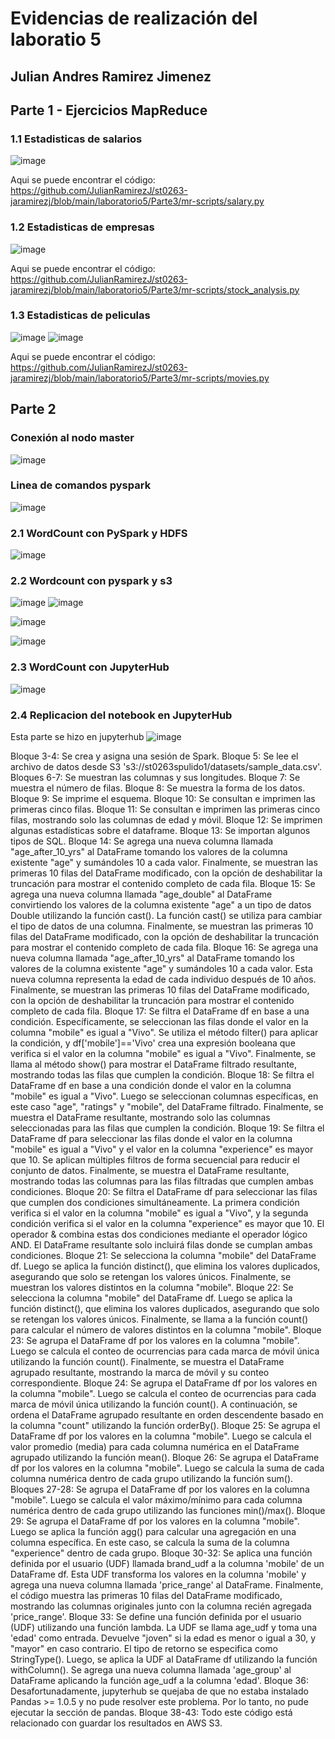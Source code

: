 # Evidencias de realización del laboratio 5 
## Julian Andres Ramirez Jimenez

## Parte 1 - Ejercicios MapReduce

### 1.1 Estadisticas de salarios
![image](https://github.com/JulianRamirezJ/st0263-jaramirezj/assets/57159295/75b0f232-060f-4ad4-b68d-a858835110be)

Aqui se puede encontrar el código: https://github.com/JulianRamirezJ/st0263-jaramirezj/blob/main/laboratorio5/Parte3/mr-scripts/salary.py

### 1.2 Estadisticas de empresas

![image](https://github.com/JulianRamirezJ/st0263-jaramirezj/assets/57159295/15dcfb1c-1053-49df-afb4-d3a3678c39d7)

Aqui se puede encontrar el código: https://github.com/JulianRamirezJ/st0263-jaramirezj/blob/main/laboratorio5/Parte3/mr-scripts/stock_analysis.py

### 1.3 Estadisticas de peliculas
![image](https://github.com/JulianRamirezJ/st0263-jaramirezj/assets/57159295/ee14947f-48f4-49eb-931d-aa74defbe397)
![image](https://github.com/JulianRamirezJ/st0263-jaramirezj/assets/57159295/d0addf95-ae2b-43f3-8d98-b70195238804)


Aqui se puede encontrar el código: https://github.com/JulianRamirezJ/st0263-jaramirezj/blob/main/laboratorio5/Parte3/mr-scripts/movies.py


## Parte 2

### Conexión al nodo master
![image](https://github.com/JulianRamirezJ/st0263-jaramirezj/assets/57159295/bcf06386-0241-46aa-972f-7902a9209de8)
### Linea de comandos pyspark
![image](https://github.com/JulianRamirezJ/st0263-jaramirezj/assets/57159295/7b7c7f53-f8b2-415e-b836-04ae04f17531)


### 2.1 WordCount con PySpark y HDFS
![image](https://github.com/JulianRamirezJ/st0263-jaramirezj/assets/57159295/efb1b3e4-8158-4f0b-8ff8-e47c9a379283)


### 2.2 Wordcount con pyspark y s3
![image](https://github.com/JulianRamirezJ/st0263-jaramirezj/assets/57159295/605e50d8-17de-4be7-b064-2cc8973846ab)
![image](https://github.com/JulianRamirezJ/st0263-jaramirezj/assets/57159295/8d76a8a3-37e4-4aba-83ac-2d4753eab69d)

![image](https://github.com/JulianRamirezJ/st0263-jaramirezj/assets/57159295/5c513d9c-2fc9-4104-9484-d39ce0f3574f)

![image](https://github.com/JulianRamirezJ/st0263-jaramirezj/assets/57159295/a0bb9258-1c03-4d79-a319-c7c8fbeea497)

### 2.3 WordCount con JupyterHub
![image](https://github.com/JulianRamirezJ/st0263-jaramirezj/assets/57159295/739a4ddc-2af7-4f2d-a1d4-356c53df54ce)


### 2.4 Replicacion del notebook en JupyterHub
Esta parte se hizo en jupyterhub
![image](https://github.com/JulianRamirezJ/st0263-jaramirezj/assets/57159295/c85f0ec5-9250-4155-9c8c-840c9f4f029a)

Bloque 3-4: Se crea y asigna una sesión de Spark.
Bloque 5: Se lee el archivo de datos desde S3 's3://st0263spulido1/datasets/sample_data.csv'.
Bloques 6-7: Se muestran las columnas y sus longitudes.
Bloque 7: Se muestra el número de filas.
Bloque 8: Se muestra la forma de los datos.
Bloque 9: Se imprime el esquema.
Bloque 10: Se consultan e imprimen las primeras cinco filas.
Bloque 11: Se consultan e imprimen las primeras cinco filas, mostrando solo las columnas de edad y móvil.
Bloque 12: Se imprimen algunas estadísticas sobre el dataframe.
Bloque 13: Se importan algunos tipos de SQL.
Bloque 14: Se agrega una nueva columna llamada "age_after_10_yrs" al DataFrame tomando los valores de la columna existente "age" y sumándoles 10 a cada valor. Finalmente, se muestran las primeras 10 filas del DataFrame modificado, con la opción de deshabilitar la truncación para mostrar el contenido completo de cada fila.
Bloque 15: Se agrega una nueva columna llamada "age_double" al DataFrame convirtiendo los valores de la columna existente "age" a un tipo de datos Double utilizando la función cast(). La función cast() se utiliza para cambiar el tipo de datos de una columna. Finalmente, se muestran las primeras 10 filas del DataFrame modificado, con la opción de deshabilitar la truncación para mostrar el contenido completo de cada fila.
Bloque 16: Se agrega una nueva columna llamada "age_after_10_yrs" al DataFrame tomando los valores de la columna existente "age" y sumándoles 10 a cada valor. Esta nueva columna representa la edad de cada individuo después de 10 años. Finalmente, se muestran las primeras 10 filas del DataFrame modificado, con la opción de deshabilitar la truncación para mostrar el contenido completo de cada fila.
Bloque 17: Se filtra el DataFrame df en base a una condición. Específicamente, se seleccionan las filas donde el valor en la columna "mobile" es igual a "Vivo". Se utiliza el método filter() para aplicar la condición, y df['mobile']=='Vivo' crea una expresión booleana que verifica si el valor en la columna "mobile" es igual a "Vivo". Finalmente, se llama al método show() para mostrar el DataFrame filtrado resultante, mostrando todas las filas que cumplen la condición.
Bloque 18: Se filtra el DataFrame df en base a una condición donde el valor en la columna "mobile" es igual a "Vivo". Luego se seleccionan columnas específicas, en este caso "age", "ratings" y "mobile", del DataFrame filtrado. Finalmente, se muestra el DataFrame resultante, mostrando solo las columnas seleccionadas para las filas que cumplen la condición.
Bloque 19: Se filtra el DataFrame df para seleccionar las filas donde el valor en la columna "mobile" es igual a "Vivo" y el valor en la columna "experience" es mayor que 10. Se aplican múltiples filtros de forma secuencial para reducir el conjunto de datos. Finalmente, se muestra el DataFrame resultante, mostrando todas las columnas para las filas
filtradas que cumplen ambas condiciones.
Bloque 20: Se filtra el DataFrame df para seleccionar las filas que cumplen dos condiciones simultáneamente. La primera condición verifica si el valor en la columna "mobile" es igual a "Vivo", y la segunda condición verifica si el valor en la columna "experience" es mayor que 10. El operador & combina estas dos condiciones mediante el operador lógico AND. El DataFrame resultante solo incluirá filas donde se cumplan ambas condiciones.
Bloque 21: Se selecciona la columna "mobile" del DataFrame df. Luego se aplica la función distinct(), que elimina los valores duplicados, asegurando que solo se retengan los valores únicos. Finalmente, se muestran los valores distintos en la columna "mobile".
Bloque 22: Se selecciona la columna "mobile" del DataFrame df. Luego se aplica la función distinct(), que elimina los valores duplicados, asegurando que solo se retengan los valores únicos. Finalmente, se llama a la función count() para calcular el número de valores distintos en la columna "mobile".
Bloque 23: Se agrupa el DataFrame df por los valores en la columna "mobile". Luego se calcula el conteo de ocurrencias para cada marca de móvil única utilizando la función count(). Finalmente, se muestra el DataFrame agrupado resultante, mostrando la marca de móvil y su conteo correspondiente.
Bloque 24: Se agrupa el DataFrame df por los valores en la columna "mobile". Luego se calcula el conteo de ocurrencias para cada marca de móvil única utilizando la función count(). A continuación, se ordena el DataFrame agrupado resultante en orden descendente basado en la columna "count" utilizando la función orderBy().
Bloque 25: Se agrupa el DataFrame df por los valores en la columna "mobile". Luego se calcula el valor promedio (media) para cada columna numérica en el DataFrame agrupado utilizando la función mean().
Bloque 26: Se agrupa el DataFrame df por los valores en la columna "mobile". Luego se calcula la suma de cada columna numérica dentro de cada grupo utilizando la función sum().
Bloques 27-28: Se agrupa el DataFrame df por los valores en la columna "mobile". Luego se calcula el valor máximo/mínimo para cada columna numérica dentro de cada grupo utilizando las funciones min()/max().
Bloque 29: Se agrupa el DataFrame df por los valores en la columna "mobile". Luego se aplica la función agg() para calcular una agregación en una columna específica. En este caso, se calcula la suma de la columna "experience" dentro de cada grupo.
Bloque 30-32: Se aplica una función definida por el usuario (UDF) llamada brand_udf a la columna 'mobile' de un DataFrame df. Esta UDF transforma los valores en la columna 'mobile' y agrega una nueva columna llamada 'price_range' al DataFrame. Finalmente, el código muestra las primeras 10 filas del DataFrame modificado, mostrando las columnas originales junto con la columna recién agregada 'price_range'.
Bloque 33: Se define una función definida por el usuario (UDF) utilizando una función lambda. La UDF se llama age_udf y toma una 'edad' como entrada. Devuelve "joven" si la edad es menor o igual a 30, y "mayor" en caso contrario. El tipo de retorno se especifica como StringType(). Luego, se aplica la UDF al DataFrame df utilizando la función withColumn(). Se agrega una nueva columna llamada 'age_group' al DataFrame aplicando la función age_udf a la columna 'edad'.
Bloque 36: Desafortunadamente, jupyterhub se quejaba de que no estaba instalado Pandas >= 1.0.5 y no pude resolver este problema. Por lo tanto, no pude ejecutar la sección de pandas.
Bloque 38-43: Todo este código está relacionado con guardar los resultados en AWS S3.


